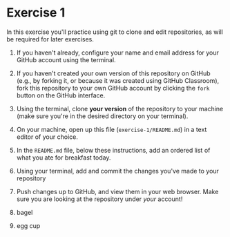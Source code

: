 # Exercise 1
In this exercise you'll practice using git to clone and edit repositories, as will be required for later exercises.

1. If you haven't already, configure your name and email address for your GitHub account using the terminal.

2. If you haven't created your own version of this repository on GitHub (e.g., by forking it, or because it was created using GitHub Classroom), fork this repository to your own GitHub account by clicking the `fork` button on the GitHub interface.

3. Using the terminal, clone **your version** of the repository to your machine (make sure you're in the desired directory on your terminal).

4. On your machine, open up this file (`exercise-1/README.md`) in a text editor of your choice.

5. In the `README.md` file, below these instructions, add an ordered list of what you ate for breakfast today.

6. Using your terminal, add and commit the changes you've made to your repository

7. Push changes up to GitHub, and view them in your web browser. Make sure you are looking at the repository under _your_ account!

1. bagel
2. egg cup
